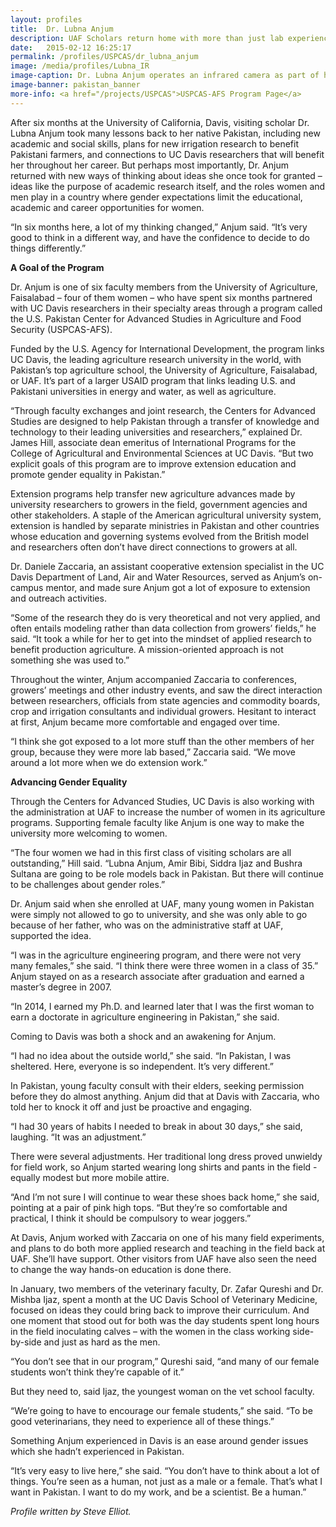 ```yaml
---
layout: profiles
title:  Dr. Lubna Anjum
description: UAF Scholars return home with more than just lab experience. Dr. Anjum and other female scholars are breaking ground through their USPCAS-AFS scholar exchanges.
date:   2015-02-12 16:25:17
permalink: /profiles/USPCAS/dr_lubna_anjum
image: /media/profiles/Lubna_IR
image-caption: Dr. Lubna Anjum operates an infrared camera as part of her field training.
image-banner: pakistan_banner
more-info: <a href="/projects/USPCAS">USPCAS-AFS Program Page</a>
---
```


After six months at the University of California, Davis, visiting scholar Dr. Lubna Anjum took many lessons back to her native Pakistan, including new academic and social skills, plans for new irrigation research to benefit Pakistani farmers, and connections to UC Davis researchers that will benefit her throughout her career. But perhaps most importantly, Dr. Anjum returned with new ways of thinking about ideas she once took for granted – ideas like the purpose of academic research itself, and the roles women and men play in a country where gender expectations limit the educational, academic and career opportunities for women. <br>

“In six months here, a lot of my thinking changed,” Anjum said. “It’s very good to think in a different way, and have the confidence to decide to do things differently.” <br>

<b>A Goal of the Program</b><br>

Dr. Anjum is one of six faculty members from the University of Agriculture, Faisalabad – four of them women – who have spent six months partnered with UC Davis researchers in their specialty areas through a program called the U.S. Pakistan Center for Advanced Studies in Agriculture and Food Security (USPCAS-AFS). <br>

Funded by the U.S. Agency for International Development, the program links UC Davis, the leading agriculture research university in the world, with Pakistan’s top agriculture school, the University of Agriculture, Faisalabad, or UAF.  It’s part of a larger USAID program that links leading U.S. and Pakistani universities in energy and water, as well as agriculture. <br>

“Through faculty exchanges and joint research, the Centers for Advanced Studies are designed to help Pakistan through a transfer of knowledge and technology to their leading universities and researchers,” explained Dr. James Hill, associate dean emeritus of International Programs for the College of Agricultural and Environmental Sciences at UC Davis. “But two explicit goals of this program are to improve extension education and promote gender equality in Pakistan.” <br>

Extension programs help transfer new agriculture advances made by university researchers to growers in the field, government agencies and other stakeholders. A staple of the American agricultural university system, extension is handled by separate ministries in Pakistan and other countries whose education and governing systems evolved from the British model and researchers often don’t have direct connections to growers at all. <br>

Dr. Daniele Zaccaria, an assistant cooperative extension specialist in the UC Davis Department of Land, Air and Water Resources, served as Anjum’s on-campus mentor, and made sure Anjum got a lot of exposure to extension and outreach activities. <br>

“Some of the research they do is very theoretical and not very applied, and often entails modeling rather than data collection from growers’ fields,” he said. “It took a while for her to get into the mindset of applied research to benefit production agriculture. A mission-oriented approach is not something she was used to.” <br>

Throughout the winter, Anjum accompanied Zaccaria to conferences, growers’ meetings and other industry events, and saw the direct interaction between researchers, officials from state agencies and commodity boards, crop and irrigation consultants and individual growers. Hesitant to interact at first, Anjum became more comfortable and engaged over time. <br>

“I think she got exposed to a lot more stuff than the other members of her group, because they were more lab based,” Zaccaria said. “We move around a lot more when we do extension work.” <br>

<b>Advancing Gender Equality</b><br>

Through the Centers for Advanced Studies, UC Davis is also working with the administration at UAF to increase the number of women in its agriculture programs. Supporting female faculty like Anjum is one way to make the university more welcoming to women. <br>

“The four women we had in this first class of visiting scholars are all outstanding,” Hill said. “Lubna Anjum, Amir Bibi, Siddra Ijaz and Bushra Sultana are going to be role models back in Pakistan. But there will continue to be challenges about gender roles.” <br>

Dr. Anjum said when she enrolled at UAF, many young women in Pakistan were simply not allowed to go to university, and she was only able to go because of her father, who was on the administrative staff at UAF, supported the idea. <br>

“I was in the agriculture engineering program, and there were not very many females,” she said. “I think there were three women in a class of 35.” <br>
Anjum stayed on as a research associate after graduation and earned a master’s degree in 2007. <br>

“In 2014, I earned my Ph.D. and learned later that I was the first woman to earn a doctorate in agriculture engineering in Pakistan,” she said. <br>

Coming to Davis was both a shock and an awakening for Anjum. <br>

“I had no idea about the outside world,” she said. “In Pakistan, I was sheltered. Here, everyone is so independent. It’s very different.” <br>

In Pakistan, young faculty consult with their elders, seeking permission before they do almost anything. Anjum did that at Davis with Zaccaria, who told her to knock it off and just be proactive and engaging. <br>

“I had 30 years of habits I needed to break in about 30 days,” she said, laughing. “It was an adjustment.” <br>

 There were several adjustments. Her traditional long dress proved unwieldy for field work, so Anjum started wearing long shirts and pants in the field - equally modest but more mobile attire. <br>

“And I’m not sure I will continue to wear these shoes back home,” she said, pointing at a pair of pink high tops. “But they’re so comfortable and practical, I think it should be compulsory to wear joggers.” <br>

At Davis, Anjum worked with Zaccaria on one of his many field experiments, and plans to do both more applied research and teaching in the field back at UAF. She’ll have support. Other visitors from UAF have also seen the need to change the way hands-on education is done there. <br>

In January, two members of the veterinary faculty, Dr. Zafar Qureshi and Dr. Mishba Ijaz, spent a month at the UC Davis School of Veterinary Medicine, focused on ideas they could bring back to improve their curriculum. And one moment that stood out for both was the day students spent long hours in the field inoculating calves – with the women in the class working side-by-side and just as hard as the men. <br>

“You don’t see that in our program,” Qureshi said, “and many of our female students won’t think they’re capable of it.” <br>

But they need to, said Ijaz, the youngest woman on the vet school faculty. <br>

“We’re going to have to encourage our female students,” she said. “To be good veterinarians, they need to experience all of these things.” <br>

Something Anjum experienced in Davis is an ease around gender issues which she hadn’t experienced in Pakistan. <br>

“It’s very easy to live here,” she said. “You don’t have to think about a lot of things. You’re seen as a human, not just as a male or a female. That’s what I want in Pakistan. I want to do my work, and be a scientist. Be a human.”  <br>



  <p><i>Profile written by Steve Elliot.</i></p>
